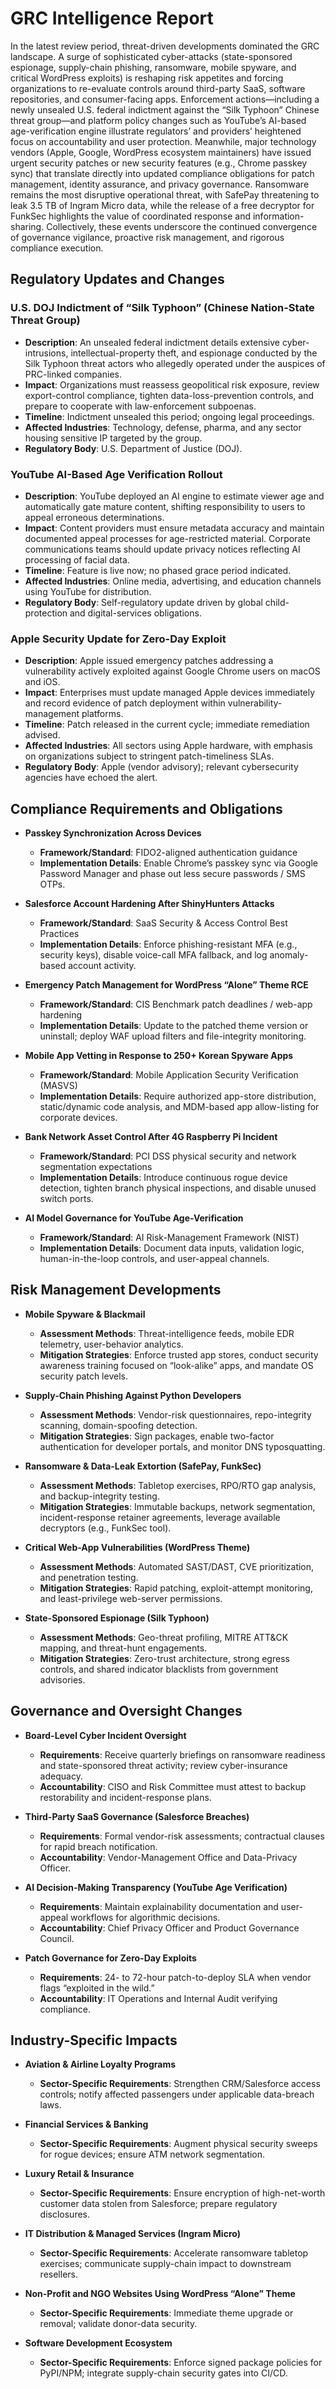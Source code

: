 # GRC Intelligence Report

In the latest review period, threat-driven developments dominated the GRC landscape.  A surge of sophisticated cyber-attacks (state-sponsored espionage, supply-chain phishing, ransomware, mobile spyware, and critical WordPress exploits) is reshaping risk appetites and forcing organizations to re-evaluate controls around third-party SaaS, software repositories, and consumer-facing apps.  Enforcement actions—including a newly unsealed U.S. federal indictment against the “Silk Typhoon” Chinese threat group—and platform policy changes such as YouTube’s AI-based age-verification engine illustrate regulators’ and providers’ heightened focus on accountability and user protection.  Meanwhile, major technology vendors (Apple, Google, WordPress ecosystem maintainers) have issued urgent security patches or new security features (e.g., Chrome passkey sync) that translate directly into updated compliance obligations for patch management, identity assurance, and privacy governance.  Ransomware remains the most disruptive operational threat, with SafePay threatening to leak 3.5 TB of Ingram Micro data, while the release of a free decryptor for FunkSec highlights the value of coordinated response and information-sharing.  Collectively, these events underscore the continued convergence of governance vigilance, proactive risk management, and rigorous compliance execution.

## Regulatory Updates and Changes

### U.S. DOJ Indictment of “Silk Typhoon” (Chinese Nation-State Threat Group)
- **Description**: An unsealed federal indictment details extensive cyber-intrusions, intellectual-property theft, and espionage conducted by the Silk Typhoon threat actors who allegedly operated under the auspices of PRC-linked companies.  
- **Impact**: Organizations must reassess geopolitical risk exposure, review export-control compliance, tighten data-loss-prevention controls, and prepare to cooperate with law-enforcement subpoenas.  
- **Timeline**: Indictment unsealed this period; ongoing legal proceedings.  
- **Affected Industries**: Technology, defense, pharma, and any sector housing sensitive IP targeted by the group.  
- **Regulatory Body**: U.S. Department of Justice (DOJ).

### YouTube AI-Based Age Verification Rollout
- **Description**: YouTube deployed an AI engine to estimate viewer age and automatically gate mature content, shifting responsibility to users to appeal erroneous determinations.  
- **Impact**: Content providers must ensure metadata accuracy and maintain documented appeal processes for age-restricted material.  Corporate communications teams should update privacy notices reflecting AI processing of facial data.  
- **Timeline**: Feature is live now; no phased grace period indicated.  
- **Affected Industries**: Online media, advertising, and education channels using YouTube for distribution.  
- **Regulatory Body**: Self-regulatory update driven by global child-protection and digital-services obligations.

### Apple Security Update for Zero-Day Exploit
- **Description**: Apple issued emergency patches addressing a vulnerability actively exploited against Google Chrome users on macOS and iOS.  
- **Impact**: Enterprises must update managed Apple devices immediately and record evidence of patch deployment within vulnerability-management platforms.  
- **Timeline**: Patch released in the current cycle; immediate remediation advised.  
- **Affected Industries**: All sectors using Apple hardware, with emphasis on organizations subject to stringent patch-timeliness SLAs.  
- **Regulatory Body**: Apple (vendor advisory); relevant cybersecurity agencies have echoed the alert.

## Compliance Requirements and Obligations

- **Passkey Synchronization Across Devices**  
  - **Framework/Standard**: FIDO2-aligned authentication guidance  
  - **Implementation Details**: Enable Chrome’s passkey sync via Google Password Manager and phase out less secure passwords / SMS OTPs.

- **Salesforce Account Hardening After ShinyHunters Attacks**  
  - **Framework/Standard**: SaaS Security & Access Control Best Practices  
  - **Implementation Details**: Enforce phishing-resistant MFA (e.g., security keys), disable voice-call MFA fallback, and log anomaly-based account activity.

- **Emergency Patch Management for WordPress “Alone” Theme RCE**  
  - **Framework/Standard**: CIS Benchmark patch deadlines / web-app hardening  
  - **Implementation Details**: Update to the patched theme version or uninstall; deploy WAF upload filters and file-integrity monitoring.

- **Mobile App Vetting in Response to 250+ Korean Spyware Apps**  
  - **Framework/Standard**: Mobile Application Security Verification (MASVS)  
  - **Implementation Details**: Require authorized app-store distribution, static/dynamic code analysis, and MDM-based app allow-listing for corporate devices.

- **Bank Network Asset Control After 4G Raspberry Pi Incident**  
  - **Framework/Standard**: PCI DSS physical security and network segmentation expectations  
  - **Implementation Details**: Introduce continuous rogue device detection, tighten branch physical inspections, and disable unused switch ports.

- **AI Model Governance for YouTube Age-Verification**  
  - **Framework/Standard**: AI Risk-Management Framework (NIST)  
  - **Implementation Details**: Document data inputs, validation logic, human-in-the-loop controls, and user-appeal channels.

## Risk Management Developments

- **Mobile Spyware & Blackmail**  
  - **Assessment Methods**: Threat-intelligence feeds, mobile EDR telemetry, user-behavior analytics.  
  - **Mitigation Strategies**: Enforce trusted app stores, conduct security awareness training focused on “look-alike” apps, and mandate OS security patch levels.

- **Supply-Chain Phishing Against Python Developers**  
  - **Assessment Methods**: Vendor-risk questionnaires, repo-integrity scanning, domain-spoofing detection.  
  - **Mitigation Strategies**: Sign packages, enable two-factor authentication for developer portals, and monitor DNS typosquatting.

- **Ransomware & Data-Leak Extortion (SafePay, FunkSec)**  
  - **Assessment Methods**: Tabletop exercises, RPO/RTO gap analysis, and backup-integrity testing.  
  - **Mitigation Strategies**: Immutable backups, network segmentation, incident-response retainer agreements, leverage available decryptors (e.g., FunkSec tool).

- **Critical Web-App Vulnerabilities (WordPress Theme)**  
  - **Assessment Methods**: Automated SAST/DAST, CVE prioritization, and penetration testing.  
  - **Mitigation Strategies**: Rapid patching, exploit-attempt monitoring, and least-privilege web-server permissions.

- **State-Sponsored Espionage (Silk Typhoon)**  
  - **Assessment Methods**: Geo-threat profiling, MITRE ATT&CK mapping, and threat-hunt engagements.  
  - **Mitigation Strategies**: Zero-trust architecture, strong egress controls, and shared indicator blacklists from government advisories.

## Governance and Oversight Changes

- **Board-Level Cyber Incident Oversight**  
  - **Requirements**: Receive quarterly briefings on ransomware readiness and state-sponsored threat activity; review cyber-insurance adequacy.  
  - **Accountability**: CISO and Risk Committee must attest to backup restorability and incident-response plans.

- **Third-Party SaaS Governance (Salesforce Breaches)**  
  - **Requirements**: Formal vendor-risk assessments; contractual clauses for rapid breach notification.  
  - **Accountability**: Vendor-Management Office and Data-Privacy Officer.

- **AI Decision-Making Transparency (YouTube Age Verification)**  
  - **Requirements**: Maintain explainability documentation and user-appeal workflows for algorithmic decisions.  
  - **Accountability**: Chief Privacy Officer and Product Governance Council.

- **Patch Governance for Zero-Day Exploits**  
  - **Requirements**: 24- to 72-hour patch-to-deploy SLA when vendor flags “exploited in the wild.”  
  - **Accountability**: IT Operations and Internal Audit verifying compliance.

## Industry-Specific Impacts

- **Aviation & Airline Loyalty Programs**  
  - **Sector-Specific Requirements**: Strengthen CRM/Salesforce access controls; notify affected passengers under applicable data-breach laws.

- **Financial Services & Banking**  
  - **Sector-Specific Requirements**: Augment physical security sweeps for rogue devices; ensure ATM network segmentation.

- **Luxury Retail & Insurance**  
  - **Sector-Specific Requirements**: Ensure encryption of high-net-worth customer data stolen from Salesforce; prepare regulatory disclosures.

- **IT Distribution & Managed Services (Ingram Micro)**  
  - **Sector-Specific Requirements**: Accelerate ransomware tabletop exercises; communicate supply-chain impact to downstream resellers.

- **Non-Profit and NGO Websites Using WordPress “Alone” Theme**  
  - **Sector-Specific Requirements**: Immediate theme upgrade or removal; validate donor-data security.

- **Software Development Ecosystem**  
  - **Sector-Specific Requirements**: Enforce signed package policies for PyPI/NPM; integrate supply-chain security gates into CI/CD.

